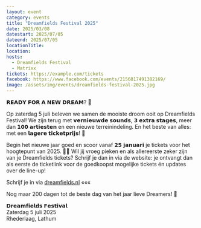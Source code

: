 ```yaml
---
layout: event
category: events
title: "Dreamfields Festival 2025"
date: 2025/03/08
datestart: 2025/07/05
dateend: 2025/07/05
locationTitle:
location:
hosts:
  - Dreamfields Festival
  - Matrixx
tickets: https://example.com/tickets
facebook: https://www.facebook.com/events/2156817491382169/
image: /assets/img/events/dreamfields-festival-2025.jpg
---
```


𝗥𝗘𝗔𝗗𝗬 𝗙𝗢𝗥 𝗔 𝗡𝗘𝗪 𝗗𝗥𝗘𝗔𝗠? 🦋

Op zaterdag 5 juli beleven we samen de mooiste droom ooit op Dreamfields Festival! We zijn terug met 𝘃𝗲𝗿𝗻𝗶𝗲𝘂𝘄𝗱𝗲 𝘀𝗼𝘂𝗻𝗱𝘀, 𝟯 𝗲𝘅𝘁𝗿𝗮 𝘀𝘁𝗮𝗴𝗲𝘀, meer dan 𝟭𝟬𝟬 𝗮𝗿𝘁𝗶𝗲𝘀𝘁𝗲𝗻 en een nieuwe terreinindeling. En het beste van alles: met een 𝗹𝗮𝗴𝗲𝗿𝗲 𝘁𝗶𝗰𝗸𝗲𝘁𝗽𝗿𝗶𝗷𝘀! 💜

Begin het nieuwe jaar goed en scoor vanaf 𝟮𝟱 𝗷𝗮𝗻𝘂𝗮𝗿𝗶 je tickets voor het hoogtepunt van 2025. 🤝🏼 Wil jij vroeg pieken en als allereerste zeker zijn van je Dreamfields tickets? Schrijf je dan in via de website: je ontvangt dan als eerste de ticketlink voor de goedkoopst mogelijke tickets én updates over de line-up!

Schrijf je in via [dreamfields.nl](https://l.facebook.com/l.php?u=http%3A%2F%2Fdreamfields.nl%2F%3Ffbclid%3DIwZXh0bgNhZW0CMTAAAR3Ff6pIgBiDEMdi9WeYY_Na0v40ND77P7R3sbDKZwheNZoeZ971ST7pZXI_aem_jFCTnbI9RkWtk6EILc7RgA&h=AT15fHE2Xajvs5Dq0foltlc-O3zcOWtRcl-74qpacngKT-BtoA1ThnfmgNGpgEZQpmTT38TVSuZnt7q0CIU39jdQarR7IHcKyIfe4E8FobbmmK7FIsqQRCtq9t4J3Y1XdU3nfgHo2zZmHx8dWyc4Zqk&__tn__=q&c[0]=AT16CPcmcieX7pak0OxsbKbJlwQZAru2ALeaqGCc_GbIEVItZDqiTqhORAXYOVuna0HT52is8skI0WDGt2ewbz0Yh_sCqASt45LKO0hNzqiFrQgqBv8xJCHuoA-17csFg40Apqk3emo1_U3-hyy3stRfzhX9s2bXCBgl4A) «««

Nog maar 200 dagen tot de beste dag van het jaar lieve Dreamers! 🪩

𝗗𝗿𝗲𝗮𝗺𝗳𝗶𝗲𝗹𝗱𝘀 𝗙𝗲𝘀𝘁𝗶𝘃𝗮𝗹  
Zaterdag 5 juli 2025  
Rhederlaag, Lathum